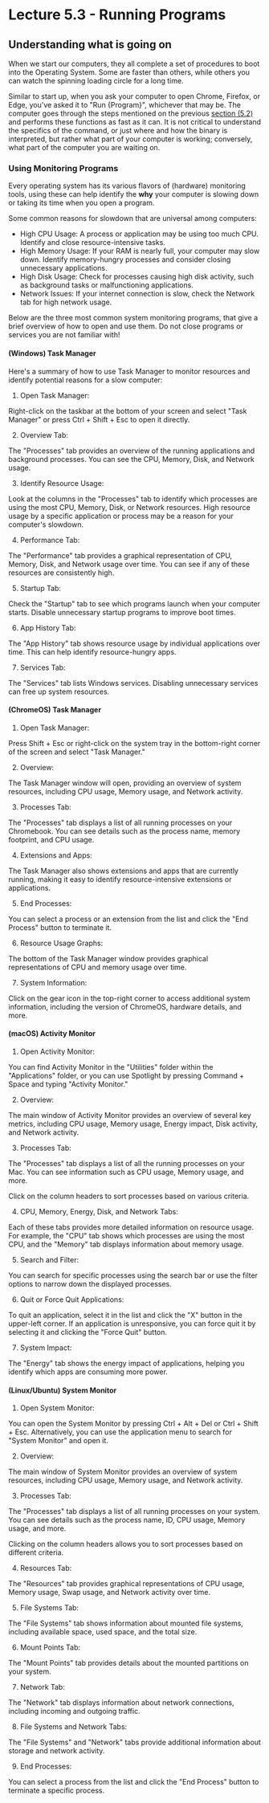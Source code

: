 # Lecture 5.3 - Running Programs

## Understanding what is going on

When we start our computers, they all complete a set of procedures to boot into the Operating System. Some are faster than others, while others you can watch the spinning loading circle for a long time.

Similar to start up, when you ask your computer to open Chrome, Firefox, or Edge, you've asked it to "Run {Program}", whichever that may be. The computer goes through the steps mentioned on the previous [section (5.2)](./section5_2#where-does-it-go) and performs these functions as fast as it can. It is not critical to understand the specifics of the command, or just where and how the binary is interpreted, but rather what part of your computer is working; conversely, what part of the computer you are waiting on.

### Using Monitoring Programs

Every operating system has its various flavors of (hardware) monitoring tools, using these can help identify the __why__ your computer is slowing down or taking its time when you open a program.

Some common reasons for slowdown that are universal among computers:

- High CPU Usage: A process or application may be using too much CPU. Identify and close resource-intensive tasks.
- High Memory Usage: If your RAM is nearly full, your computer may slow down. Identify memory-hungry processes and consider closing unnecessary applications.
- High Disk Usage: Check for processes causing high disk activity, such as background tasks or malfunctioning applications.
- Network Issues: If your internet connection is slow, check the Network tab for high network usage.

Below are the three most common system monitoring programs, that give a brief overview of how to open and use them. Do not close programs or services you are not familiar with!

#### (Windows) Task Manager

Here's a summary of how to use Task Manager to monitor resources and identify potential reasons for a slow computer:

1. Open Task Manager:

Right-click on the taskbar at the bottom of your screen and select "Task Manager" or press Ctrl + Shift + Esc to open it directly.

2. Overview Tab:

The "Processes" tab provides an overview of the running applications and background processes. You can see the CPU, Memory, Disk, and Network usage.

3. Identify Resource Usage:

Look at the columns in the "Processes" tab to identify which processes are using the most CPU, Memory, Disk, or Network resources.
High resource usage by a specific application or process may be a reason for your computer's slowdown.

4. Performance Tab:

The "Performance" tab provides a graphical representation of CPU, Memory, Disk, and Network usage over time. You can see if any of these resources are consistently high.

5. Startup Tab:

Check the "Startup" tab to see which programs launch when your computer starts. Disable unnecessary startup programs to improve boot times.

6. App History Tab:

The "App History" tab shows resource usage by individual applications over time. This can help identify resource-hungry apps.

7. Services Tab:

The "Services" tab lists Windows services. Disabling unnecessary services can free up system resources.

#### (ChromeOS) Task Manager

1. Open Task Manager:

Press Shift + Esc or right-click on the system tray in the bottom-right corner of the screen and select "Task Manager."

2. Overview:

The Task Manager window will open, providing an overview of system resources, including CPU usage, Memory usage, and Network activity.

3. Processes Tab:

The "Processes" tab displays a list of all running processes on your Chromebook. You can see details such as the process name, memory footprint, and CPU usage.

4. Extensions and Apps:

The Task Manager also shows extensions and apps that are currently running, making it easy to identify resource-intensive extensions or applications.

5. End Processes:

You can select a process or an extension from the list and click the "End Process" button to terminate it.

6. Resource Usage Graphs:

The bottom of the Task Manager window provides graphical representations of CPU and memory usage over time.

7. System Information:

Click on the gear icon in the top-right corner to access additional system information, including the version of ChromeOS, hardware details, and more.

#### (macOS) Activity Monitor

1. Open Activity Monitor:

You can find Activity Monitor in the "Utilities" folder within the "Applications" folder, or you can use Spotlight by pressing Command + Space and typing "Activity Monitor."

2. Overview:

The main window of Activity Monitor provides an overview of several key metrics, including CPU usage, Memory usage, Energy impact, Disk activity, and Network activity.

3. Processes Tab:

The "Processes" tab displays a list of all the running processes on your Mac. You can see information such as CPU usage, Memory usage, and more.

Click on the column headers to sort processes based on various criteria.

4. CPU, Memory, Energy, Disk, and Network Tabs:

Each of these tabs provides more detailed information on resource usage. For example, the "CPU" tab shows which processes are using the most CPU, and the "Memory" tab displays information about memory usage.

5. Search and Filter:

You can search for specific processes using the search bar or use the filter options to narrow down the displayed processes.

6. Quit or Force Quit Applications:

To quit an application, select it in the list and click the "X" button in the upper-left corner. If an application is unresponsive, you can force quit it by selecting it and clicking the "Force Quit" button.

7. System Impact:

The "Energy" tab shows the energy impact of applications, helping you identify which apps are consuming more power.

#### (Linux/Ubuntu) System Monitor

1. Open System Monitor:

You can open the System Monitor by pressing Ctrl + Alt + Del or Ctrl + Shift + Esc. Alternatively, you can use the application menu to search for "System Monitor" and open it.

2. Overview:

The main window of System Monitor provides an overview of system resources, including CPU usage, Memory usage, and Network activity.

3. Processes Tab:

The "Processes" tab displays a list of all running processes on your system. You can see details such as the process name, ID, CPU usage, Memory usage, and more.

Clicking on the column headers allows you to sort processes based on different criteria.

4. Resources Tab:

The "Resources" tab provides graphical representations of CPU usage, Memory usage, Swap usage, and Network activity over time.

5. File Systems Tab:

The "File Systems" tab shows information about mounted file systems, including available space, used space, and the total size.

6. Mount Points Tab:

The "Mount Points" tab provides details about the mounted partitions on your system.

7. Network Tab:

The "Network" tab displays information about network connections, including incoming and outgoing traffic.

8. File Systems and Network Tabs:

The "File Systems" and "Network" tabs provide additional information about storage and network activity.

9. End Processes:

You can select a process from the list and click the "End Process" button to terminate a specific process.
